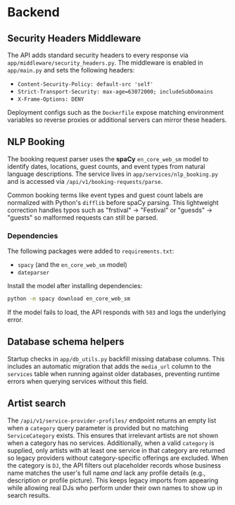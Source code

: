 # Backend

## Security Headers Middleware

The API adds standard security headers to every response via
`app/middleware/security_headers.py`. The middleware is enabled in
`app/main.py` and sets the following headers:

- `Content-Security-Policy: default-src 'self'`
- `Strict-Transport-Security: max-age=63072000; includeSubDomains`
- `X-Frame-Options: DENY`

Deployment configs such as the `Dockerfile` expose matching environment
variables so reverse proxies or additional servers can mirror these
headers.

## NLP Booking

The booking request parser uses the **spaCy** `en_core_web_sm` model to
identify dates, locations, guest counts, and event types from natural
language descriptions. The service lives in `app/services/nlp_booking.py`
and is accessed via `/api/v1/booking-requests/parse`.

Common booking terms like event types and guest count labels are
normalized with Python's `difflib` before spaCy parsing. This lightweight
correction handles typos such as "frstival" → "Festival" or "guesds" →
"guests" so malformed requests can still be parsed.

### Dependencies

The following packages were added to `requirements.txt`:

- `spacy` (and the `en_core_web_sm` model)
- `dateparser`

Install the model after installing dependencies:

```bash
python -m spacy download en_core_web_sm
```

If the model fails to load, the API responds with `503` and logs the
underlying error.

## Database schema helpers

Startup checks in `app/db_utils.py` backfill missing database columns. This includes
an automatic migration that adds the `media_url` column to the `services` table when
running against older databases, preventing runtime errors when querying services
without this field.

## Artist search

The `/api/v1/service-provider-profiles/` endpoint returns an empty list when a `category`
query parameter is provided but no matching `ServiceCategory` exists. This
ensures that irrelevant artists are not shown when a category has no services.
Additionally, when a valid `category` is supplied, only artists with at least
one service in that category are returned so legacy providers without
category-specific offerings are excluded. When the category is `DJ`, the API
filters out placeholder records whose business name matches the user's full
name *and* lack any profile details (e.g., description or profile picture).
This keeps legacy imports from appearing while allowing real DJs who perform
under their own names to show up in search results.

